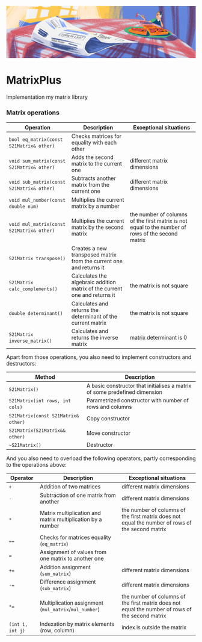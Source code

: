 ![matrix](/matrix.png)

# MatrixPlus

Implementation my matrix library

### Matrix operations

| Operation | Description | Exceptional situations |
| ----------- | ----------- | ----------- |
| `bool eq_matrix(const S21Matrix& other)` | Checks matrices for equality with each other |  |
| `void sum_matrix(const S21Matrix& other)` | Adds the second matrix to the current one | different matrix dimensions |
| `void sub_matrix(const S21Matrix& other)` | Subtracts another matrix from the current one | different matrix dimensions |
| `void mul_number(const double num) ` | Multiplies the current matrix by a number |  |
| `void mul_matrix(const S21Matrix& other)` | Multiplies the current matrix by the second matrix | the number of columns of the first matrix is not equal to the number of rows of the second matrix |
| `S21Matrix transpose()` | Creates a new transposed matrix from the current one and returns it |  |
| `S21Matrix calc_complements()` | Calculates the algebraic addition matrix of the current one and returns it | the matrix is not square |
| `double determinant()` | Calculates and returns the determinant of the current matrix | the matrix is not square |
| `S21Matrix inverse_matrix()` | Calculates and returns the inverse matrix | matrix determinant is 0 |

Apart from those operations, you also need to implement constructors and destructors:

| Method | Description |
| ----------- | ----------- |
| `S21Matrix()` | A basic constructor that initialises a matrix of some predefined dimension |  
| `S21Matrix(int rows, int cols) ` | Parametrized constructor with number of rows and columns |
| `S21Matrix(const S21Matrix& other)` | Copy constructor |
| `S21Matrix(S21Matrix&& other)` | Move constructor |
| `~S21Matrix()` | Destructor |

And you also need to overload the following operators, partly corresponding to the operations above:

| Operator | Description | Exceptional situations |
| ----------- | ----------- | ----------- |
| `+`      | Addition of two matrices | different matrix dimensions |
| `-`   | Subtraction of one matrix from another | different matrix dimensions |
| `*`  | Matrix multiplication and matrix multiplication by a number | the number of columns of the first matrix does not equal the number of rows of the second matrix |
| `==`  | Checks for matrices equality (`eq_matrix`) | |
| `=`  | Assignment of values from one matrix to another one | |
| `+=`  | Addition assignment (`sum_matrix`) | different matrix dimensions |
| `-=`  | Difference assignment (`sub_matrix`) | different matrix dimensions |
| `*=`  | Multiplication assignment (`mul_matrix`/`mul_number`) | the number of columns of the first matrix does not equal the number of rows of the second matrix |
| `(int i, int j)`  | Indexation by matrix elements (row, column) | index is outside the matrix |
